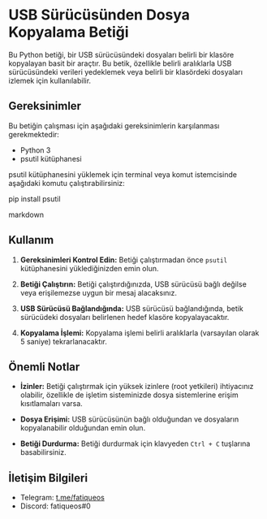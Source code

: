 # USB Sürücüsünden Dosya Kopyalama Betiği

Bu Python betiği, bir USB sürücüsündeki dosyaları belirli bir klasöre kopyalayan basit bir araçtır. Bu betik, özellikle belirli aralıklarla USB sürücüsündeki verileri yedeklemek veya belirli bir klasördeki dosyaları izlemek için kullanılabilir.

## Gereksinimler

Bu betiğin çalışması için aşağıdaki gereksinimlerin karşılanması gerekmektedir:
- Python 3
- psutil kütüphanesi

psutil kütüphanesini yüklemek için terminal veya komut istemcisinde aşağıdaki komutu çalıştırabilirsiniz:

pip install psutil

markdown


## Kullanım

1. **Gereksinimleri Kontrol Edin:** Betiği çalıştırmadan önce `psutil` kütüphanesini yüklediğinizden emin olun.

2. **Betiği Çalıştırın:** Betiği çalıştırdığınızda, USB sürücüsü bağlı değilse veya erişilemezse uygun bir mesaj alacaksınız.

3. **USB Sürücüsü Bağlandığında:** USB sürücüsü bağlandığında, betik sürücüdeki dosyaları belirlenen hedef klasöre kopyalayacaktır.

4. **Kopyalama İşlemi:** Kopyalama işlemi belirli aralıklarla (varsayılan olarak 5 saniye) tekrarlanacaktır.

## Önemli Notlar

- **İzinler:** Betiği çalıştırmak için yüksek izinlere (root yetkileri) ihtiyacınız olabilir, özellikle de işletim sisteminizde dosya sistemlerine erişim kısıtlamaları varsa.

- **Dosya Erişimi:** USB sürücüsünün bağlı olduğundan ve dosyaların kopyalanabilir olduğundan emin olun.

- **Betiği Durdurma:** Betiği durdurmak için klavyeden `Ctrl + C` tuşlarına basabilirsiniz.

## İletişim Bilgileri

- Telegram: [t.me/fatiqueos](https://t.me/fatiqueos)
- Discord: fatiqueos#0
